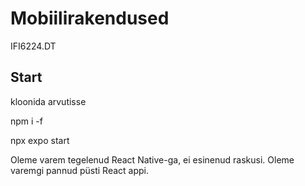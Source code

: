 # Mobiilirakendused

IFI6224.DT

## Start


kloonida arvutisse

npm i -f

npx expo start


Oleme varem tegelenud React Native-ga, ei esinenud raskusi. Oleme varemgi pannud püsti React appi.
